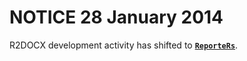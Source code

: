 # NOTICE 28 January 2014

R2DOCX development activity has shifted to [**`ReporteRs`**](https://github.com/davidgohel/ReporteRs).

